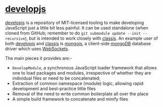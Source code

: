 # [developjs]

[developjs] is a repository of MIT-licensed tooling to make developing JavaScript just a little bit less painful. It can be used standalone (when cloned from GitHub; remember to do `git submodule update --init --recursive`), but is intended to work closely with [classjs]. An example user of both [developjs] and [classjs] is [mongojs], a client-side [mongoDB] database driver which uses [WebSockets].

The main pieces it provides are:-

* `DevelopModule`, a synchronous JavaScript loader framework that allows one to load packages and modules, irrespective of whether they are individual files or need to be concatenated;
* Extraction of common namespace (module) logic, allowing rapid development and best-practice little files
* Removal of the need to write common boilerplate all over the place
* A simple build framework to concatenate and minify files

[developjs]: https://github.com/KisanHub/mongojs "developjs homepage"
[classjs]: https://github.com/KisanHub/mongojs "classjs homepage"
[shellfire]: https://github.com/shellfire-dev "shellfire homepage"
[mongojs]: https://github.com/KisanHub/mongojs "mongojs homepage"
[shellfire]: https://github.com/shellfire-dev "shellfire homepage"
[WebSockets]: https://www.rfc-editor.org/rfc/rfc6455.txt "WebSockets RFC 6455 Standard Reference"
[mongoDB]: https://www.mongodb.org/ "mongoDB homepage"
